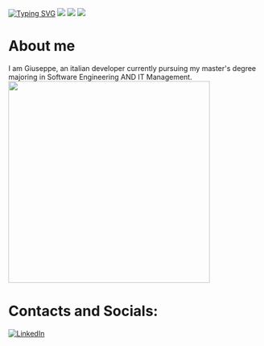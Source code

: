 [![Typing SVG](https://readme-typing-svg.demolab.com/?lines=Hello+there+my+name+is+Giuseppe;I+love+coding+and+Videogames;Check+my+profile;Enjoy+<3)](https://git.io/typing-svg)
![](http://github-profile-summary-cards.vercel.app/api/cards/profile-details?username=Nerone709&theme=dracula&count_private=true&inlcude_all_commits=true) 
![](http://github-profile-summary-cards.vercel.app/api/cards/most-commit-language?username=Nerone709&theme=dracula&count_private=true&include_all_commits=true)
![](https://github-readme-stats.vercel.app/api/top-langs/?username=Nerone709&langs_count=30&count_private=true&show_icons=true&theme=dracula&layout=compact&include_all_commits=true)

# About me
I am Giuseppe, an italian developer currently pursuing my master's degree majoring in Software Engineering AND IT Management.
<img src = "https://preview.redd.it/rpn9kkgtqnyc1.jpeg?auto=webp&s=ab07422351bbd594bb322237591adca90fb67042" width = "400" height = "400"/>


# Contacts and Socials:
<a href="https://www.linkedin.com/in/giuseppe-napolitano-87b513229/"> ![LinkedIn](https://img.shields.io/badge/linkedin-%230077B5.svg?style=for-the-badge&logo=linkedin&logoColor=white) </a><br>
